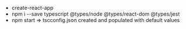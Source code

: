 
* create-react-app <project name>
* npm i --save typescript @types/node @types/react-dom @types/jest
* npm start => tscconfig.json created and populated with default values